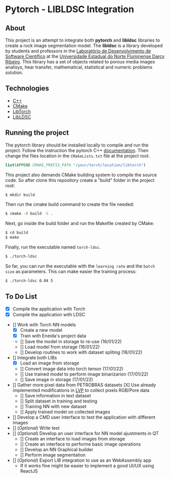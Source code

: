 # Pytorch - LIBLDSC Integration

## About

This project is an attempt to integrate both **pytorch** and **libldsc** libraries to create a rock image segmentation model. The **libldsc** is a library developed by students and professors in the [Laboratório de Desenvolvimento de Software Científico](https://github.com/ldsc) at the [Universidade Estadual do Norte Fluminense Darcy Ribeiro](https://uenf.br/). This library has a set of objects related to porous media images analisys, hear transfer, mathematical, statistical and numeric problems solution.

## Technologies

 - [C++](https://cplusplus.com/)
 - [CMake](https://cmake.org/)
 - [LibTorch](https://pytorch.org/)
 - [LibLDSC](https://github.com/ldsc/lib_ldsc)

## Running the project

The pytorch library should be installed locally to compile and run the project. Follow the instruction the pytorch C++ [documentation](https://pytorch.org/tutorials/advanced/cpp_frontend.html). Then change the files location in the `CMakeLists.txt` file at the project root.

```cmake
list(APPEND CMAKE_PREFIX_PATH "/your/torch/location/libtorch")
```

This project also demands CMake building system to compile the source code. So after clone this repository create a "build" folder in the project root:

```bash
$ mkdir build
```

Then run the cmake build command to create the file needed:

```bash
$ cmake -B build -S .
```

Next, go inside the build folder and run the Makefile created by CMake:

```bash
$ cd build
$ make
```

Finally, run the executable named `torch-ldsc`.

```bash
$ ./torch-ldsc
```

So far, you can run the executable with the `learning rate` and the `batch size` as parameters. This can make easier the training process:

```bash
$ ./torch-ldsc 0.04 5
```

## To Do List

- [X] Compile the application with Torch
- [X] Compile the application with LDSC
- [] Work with Torch NN models
    - [X] Create a new model
    - [X] Train with Eneida's project data
    - [] Save the model in storage to re-use (16/01/22)
    - [] Load model from storage (16/01/22)
    - [] Develop routines to work with dataset spliting (16/01/22)
- [] Integrate both LIBs
    - [X] Load an image from storage
    - [] Convert image data into torch tensor (17/01/22)
    - [] Use trained model to perform image binarizarion (17/01/22)
    - [] Save image in storage (17/01/22)
- [] Gather more pixel data from PETROBRAS datasets
    [X] Use already implemented modifications in [LVP](https://github.com/hereisjohnny2/lvp) to collect pixels RGB/Pore data
    - [] Save information in text dataset
    - [] Split dataset in training and testing
    - [] Training NN with new dataset
    - [] Apply trained model on collected images
- [] Develop a CMD user interface to test the application with different images
- [] (*Optional*) Write test
- [] (*Optional*) Develop an user interface for NN model ajustments in QT
    - [] Create an interface to load images from storage
    - [] Create an interface to performe basic image operations
    - [] Develop an NN Graphical builder
    - [] Perform image segmentation
- [] (*Optional*) Export LIB integration to use as an WebAssembly app
    - If it works fine might be easier to implement a good UI/UX using ReactJS
